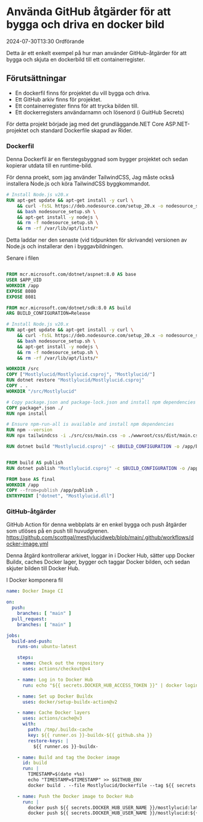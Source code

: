 # Använda GitHub åtgärder för att bygga och driva en docker bild

<datetime class="hidden">2024-07-30T13:30 Ordförande</datetime>

Detta är ett enkelt exempel på hur man använder GitHub-åtgärder för att bygga och skjuta en dockerbild till ett containerregister.

## Förutsättningar

- En dockerfil finns för projektet du vill bygga och driva.
- Ett GitHub arkiv finns för projektet.
- Ett containerregister finns för att trycka bilden till.
- Ett dockerregisters användarnamn och lösenord (i GuitHub Secrets)

För detta projekt började jag med det grundläggande.NET Core ASP.NET-projektet och standard Dockerfile skapad av Rider.

### Dockerfil

Denna Dockerfil är en flerstegsbyggnad som bygger projektet och sedan kopierar utdata till en runtime-bild.

För denna proekt, som jag använder TailwindCSS, Jag måste också installera Node.js och köra TailwindCSS byggkommandot.

```dockerfile
# Install Node.js v20.x
RUN apt-get update && apt-get install -y curl \
    && curl -fsSL https://deb.nodesource.com/setup_20.x -o nodesource_setup.sh \
    && bash nodesource_setup.sh \
    && apt-get install -y nodejs \
    && rm -f nodesource_setup.sh \
    && rm -rf /var/lib/apt/lists/*
```

Detta laddar ner den senaste (vid tidpunkten för skrivande) versionen av Node.js och installerar den i byggavbildningen.

Senare i filen

```dockerfile

FROM mcr.microsoft.com/dotnet/aspnet:8.0 AS base
USER $APP_UID
WORKDIR /app
EXPOSE 8080
EXPOSE 8081

FROM mcr.microsoft.com/dotnet/sdk:8.0 AS build
ARG BUILD_CONFIGURATION=Release

# Install Node.js v20.x
RUN apt-get update && apt-get install -y curl \
    && curl -fsSL https://deb.nodesource.com/setup_20.x -o nodesource_setup.sh \
    && bash nodesource_setup.sh \
    && apt-get install -y nodejs \
    && rm -f nodesource_setup.sh \
    && rm -rf /var/lib/apt/lists/*

WORKDIR /src
COPY ["Mostlylucid/Mostlylucid.csproj", "Mostlylucid/"]
RUN dotnet restore "Mostlylucid/Mostlylucid.csproj"
COPY . .
WORKDIR "/src/Mostlylucid"

# Copy package.json and package-lock.json and install npm dependencies
COPY package*.json ./
RUN npm install

# Ensure npm-run-all is available and install npm dependencies
RUN npm --version
RUN npx tailwindcss -i ./src/css/main.css -o ./wwwroot/css/dist/main.css

RUN dotnet build "Mostlylucid.csproj" -c $BUILD_CONFIGURATION -o /app/build


FROM build AS publish
RUN dotnet publish "Mostlylucid.csproj" -c $BUILD_CONFIGURATION -o /app/publish /p:UseAppHost=false

FROM base AS final
WORKDIR /app
COPY --from=publish /app/publish .
ENTRYPOINT ["dotnet", "Mostlylucid.dll"]
```

### GitHub-åtgärder

GitHub Action för denna webbplats är en enkel bygga och push åtgärder som utlöses på en push till huvudgrenen.
https://github.com/scottgal/mestlylucidweb/blob/main/.github/workflows/docker-image.yml

Denna åtgärd kontrollerar arkivet, loggar in i Docker Hub, sätter upp Docker Buildx, caches Docker lager, bygger och taggar Docker bilden, och sedan skjuter bilden till Docker Hub.

I Docker komponera fil

```yaml
name: Docker Image CI

on:
  push:
    branches: [ "main" ]
  pull_request:
    branches: [ "main" ]

jobs:
  build-and-push:
    runs-on: ubuntu-latest

    steps:
    - name: Check out the repository
      uses: actions/checkout@v4

    - name: Log in to Docker Hub
      run: echo "${{ secrets.DOCKER_HUB_ACCESS_TOKEN }}" | docker login -u "${{ secrets.DOCKER_HUB_USER_NAME }}" --password-stdin

    - name: Set up Docker Buildx
      uses: docker/setup-buildx-action@v2

    - name: Cache Docker layers
      uses: actions/cache@v3
      with:
        path: /tmp/.buildx-cache
        key: ${{ runner.os }}-buildx-${{ github.sha }}
        restore-keys: |
          ${{ runner.os }}-buildx-

    - name: Build and tag the Docker image
      id: build
      run: |
        TIMESTAMP=$(date +%s)
        echo "TIMESTAMP=$TIMESTAMP" >> $GITHUB_ENV
        docker build . --file Mostlylucid/Dockerfile --tag ${{ secrets.DOCKER_HUB_USER_NAME }}/mostlylucid:latest --tag ${{ secrets.DOCKER_HUB_USER_NAME }}/mostlylucid:$TIMESTAMP

    - name: Push the Docker image to Docker Hub
      run: |
        docker push ${{ secrets.DOCKER_HUB_USER_NAME }}/mostlylucid:latest
        docker push ${{ secrets.DOCKER_HUB_USER_NAME }}/mostlylucid:${{ env.TIMESTAMP }}
```

<!--category-- Docker, GitHub Actions -->
